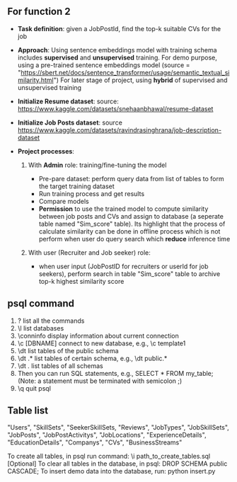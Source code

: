 ## For function 2
- **Task definition**: given a JobPostId, find the top-k suitable CVs for the job
- **Approach**: Using sentence embeddings model with training schema includes
	**supervised** and **unsupervised** training.
	For demo purpose, using a pre-trained sentence embeddings model (source = "https://sbert.net/docs/sentence_transformer/usage/semantic_textual_similarity.html")
	For later stage of project, using **hybrid** of supervised and unsupervised training

- **Initialize Resume dataset**: source: https://www.kaggle.com/datasets/snehaanbhawal/resume-dataset
- **Initialize Job Posts dataset**: source https://www.kaggle.com/datasets/ravindrasinghrana/job-description-dataset

- **Project processes**:
	1) With **Admin** role: training/fine-tuning the model
		- Pre-pare dataset: perform query data from list of tables to form the target training
		dataset
		- Run training process and get results
		- Compare models
		- **Permission** to use the trained model to compute similarity between job posts and CVs and
		assign to database (a seperate table named "Sim_score" table). Its highlight that the process of calculate similarity can be done in offline process which is not perform when user do query search which **reduce** inference time
	
	2) With user (Recruiter and Job seeker) role:
		- when user input (JobPostID for recruiters or userId for job seekers), perform search in table "Sim_score" table to archive
		top-k highest similarity score

## psql command
1) \? list all the commands
2) \l list databases
3) \conninfo display information about current connection
4) \c [DBNAME] connect to new database, e.g., \c template1
5) \dt list tables of the public schema
6) \dt <schema-name>.* list tables of certain schema, e.g., \dt public.*
7) \dt *.* list tables of all schemas
8) Then you can run SQL statements, e.g., SELECT * FROM my_table;(Note: a statement must be terminated with semicolon ;)
9) \q quit psql


## Table list
"Users", "SkillSets", "SeekerSkillSets, "Reviews", "JobTypes", "JobSkillSets", "JobPosts", "JobPostActivitys", "JobLocations", "ExperienceDetails", "EducationDetails", "Companys", "CVs", "BusinessStreams"

To create all tables, in psql run command:
\i path_to_create_tables.sql
[Optional] To clear all tables in the database, in psql:
DROP SCHEMA public CASCADE;
To insert demo data into the database, run:
python insert.py